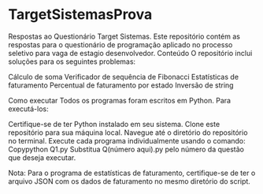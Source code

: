 # TargetSistemasProva
Respostas ao Questionário Target Sistemas.
Este repositório contém as respostas para o questionário de programação aplicado no processo seletivo para vaga de estagio desenvolvedor.
Conteúdo
O repositório inclui soluções para os seguintes problemas:

Cálculo de soma
Verificador de sequência de Fibonacci
Estatísticas de faturamento
Percentual de faturamento por estado
Inversão de string

Como executar
Todos os programas foram escritos em Python. Para executá-los:

Certifique-se de ter Python instalado em seu sistema.
Clone este repositório para sua máquina local.
Navegue até o diretório do repositório no terminal.
Execute cada programa individualmente usando o comando:
Copypython Q1.py
Substitua Q(número aqui).py pelo número da questão que deseja executar.


Nota: Para o programa de estatísticas de faturamento, certifique-se de ter o arquivo JSON com os dados de faturamento no mesmo diretório do script.
